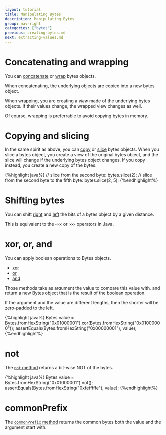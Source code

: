 ```yaml
---
layout: tutorial
title: Manipulating Bytes
description: Manipulating Bytes
group: nav-right
categories: ["bytes"]
previous: creating-bytes.md
next: extracting-values.md
---
```


# Concatenating and wrapping

You can [concatenate](/docs/org.apache.tuweni.bytes/-bytes/concatenate.html) or [wrap](/docs/org.apache.tuweni.bytes/-bytes/wrap.html) bytes objects.

When concatenating, the underlying objects are copied into a new bytes object.

When wrapping, you are creating a *view* made of the underlying bytes objects. If their values change, the wrapped view changes as well.

Of course, wrapping is preferrable to avoid copying bytes in memory.

# Copying and slicing

In the same spirit as above, you can [copy](/docs/org.apache.tuweni.bytes/-bytes/copy.html) or [slice](/docs/org.apache.tuweni.bytes/-bytes/slice.html) bytes objects. When you slice a bytes object, you create a view of the original bytes object, and the slice will change if the underlying bytes object changes. If you copy instead, you create a new copy of the bytes.

{%highlight java%}
// slice from the second byte:
bytes.slice(2);
// slice from the second byte to the fifth byte:
bytes.slice(2, 5);
{%endhighlight%}

# Shifting bytes

You can shift [right](/docs/org.apache.tuweni.bytes/-bytes/shift-right.html) and [left](/docs/org.apache.tuweni.bytes/-bytes/shift-left.html) the bits of a bytes object by a given distance.

This is equivalent to the `<<<` or `>>>` operators in Java.

# xor, or, and

You can apply boolean operations to Bytes objects.

* [xor](/docs/org.apache.tuweni.bytes/-bytes/xor.html)
* [or](/docs/org.apache.tuweni.bytes/-bytes/or.html)
* [and](/docs/org.apache.tuweni.bytes/-bytes/and.html)

Those methods take as argument the value to compare this value with, and return a new Bytes object that is the result of the boolean operation.

If the argument and the value are different lengths, then the shorter will be zero-padded to the left.

{%highlight java%}
Bytes value = Bytes.fromHexString("0x01000001").xor(Bytes.fromHexString("0x01000000"));
assertEquals(Bytes.fromHexString("0x00000001"), value);
{%endhighlight%}

# not

The [`not` method](https://tuweni.apache.org/docs/org.apache.tuweni.bytes/-bytes/not.html) returns a bit-wise NOT of the bytes.

{%highlight java%}
Bytes value = Bytes.fromHexString("0x01000001").not();
assertEquals(Bytes.fromHexString("0xfefffffe"), value);
{%endhighlight%}

# commonPrefix

The [`commonPrefix` method](https://tuweni.apache.org/docs/org.apache.tuweni.bytes/-bytes/common-prefix.html) returns the common bytes both the value and the argument start with.

